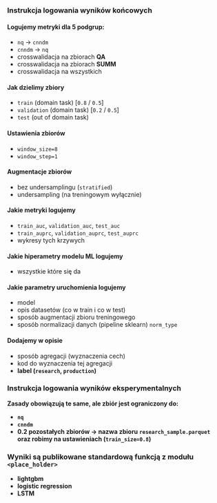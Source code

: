 ### Instrukcja logowania wyników końcowych
#### Logujemy metryki dla 5 podgrup:
* `nq` -> `cnndm`
* `cnndm` -> `nq`
* crosswalidacja na zbiorach **QA**
* crosswalidacja na zbiorach **SUMM**
* crosswalidacja na wszystkich
#### Jak dzielimy zbiory
* `train` (domain task) [`0.8` / `0.5`]
* `validation` (domain task) [`0.2` / `0.5`]
* `test` (out of domain task)
#### Ustawienia zbiorów
* `window_size=8`
* `window_step=1`
#### Augmentacje zbiorów
* bez undersamplingu (`stratified`)
* undersampling (na treningowym wyłącznie) 
#### Jakie metryki logujemy
* `train_auc`, `validation_auc`, `test_auc`
* `train_auprc`, `validation_auprc`, `test_auprc`
* wykresy tych krzywych
#### Jakie hiperametry modelu ML logujemy
* wszystkie które się da
#### Jakie parametry uruchomienia logujemy
* model
* opis datasetów (co w train i co w test)
* sposób augmentacji zbioru treningowego
* sposób normalizacji danych (pipeline sklearn) `norm_type`
#### Dodajemy w opisie
* sposób agregacji (wyznaczenia cech)
* kod do wyznaczenia tej agregacji
* <b>label<b> (`research`, `production`)
### Instrukcja logowania wyników eksperymentalnych
Zasady obowiązują te same, ale zbiór jest ograniczony do:
* `nq`
* `cnndm`
* <b>0.2<b> pozostałych zbiorów -> nazwa zbioru `research_sample.parquet`
oraz robimy na ustawieniach (`train_size=0.8`)
### Wyniki są publikowane standardową funkcją z modułu `<place_holder>`
* lightgbm
* logistic regression
* LSTM
